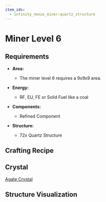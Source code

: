 ```yaml
---
item_ids:
  - infinity_nexus_miner:quartz_structure
---
```


# Miner Level 6

## Requirements

- **Area:**
  - The miner level 6 requires a 9x9x9 area.

- **Energy:**
  - RF, EU, FE or Solid Fuel like a coal

- **Components:**
  - <ItemImage id="infinity_nexus_core:refined_component" /> Refined Component

- **Structure:**
  - <ItemImage id="infinity_nexus_miner:quartz_structure" /> 72x Quartz Structure

## Crafting Recipe

<Recipe id="minecraft:structures/quartz_machine_casing" />

## Crystal
<ItemImage id="infinity_nexus_miner:agate_crystal" /> [Agate Crystal](crystals.md)

## Structure Visualization

<GameScene zoom="2">
  <ImportStructure src="structures/miner_level_6.nbt" />
</GameScene>
